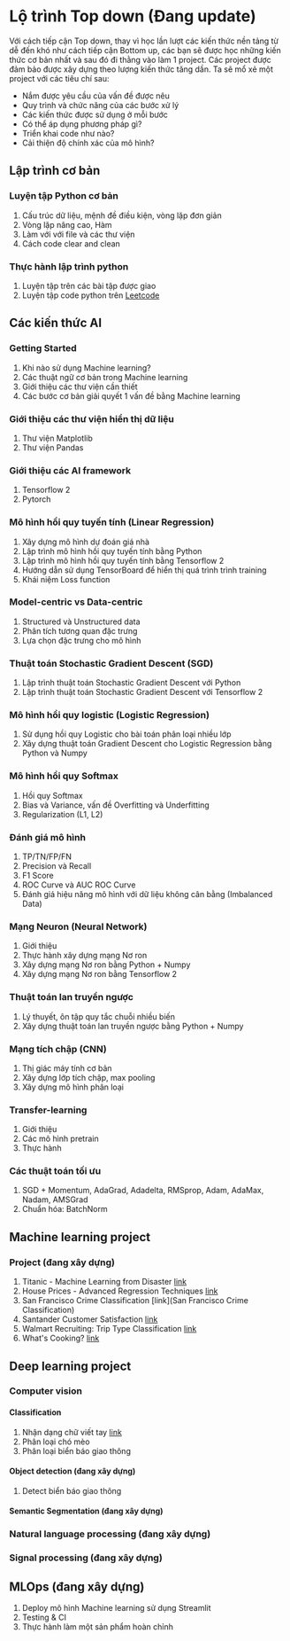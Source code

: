# Lộ trình Top down (Đang update)
Với cách tiếp cận Top down, thay vì học lần lượt các kiến thức nền tảng từ dễ đến khó như cách tiếp cận Bottom up, các bạn sẽ được học những kiến thức cơ bản nhất và sau đó đi thằng vào làm 1 project. Các project được đảm bảo được xây dựng theo lượng kiến thức tăng dần. Ta sẽ mổ xẻ một project với các tiêu chí sau:
* Nắm được yêu cầu của vấn đề được nêu
* Quy trình và chức năng của các bước xử lý
* Các kiến thức được sử dụng ở mỗi bước
* Có thể áp dụng phương pháp gì?
* Triển khai code như nào?
* Cải thiện độ chính xác của mô hình?

## Lập trình cơ bản

### Luyện tập Python cơ bản
1. Cấu trúc dữ liệu, mệnh đề điều kiện, vòng lặp đơn giản
2. Vòng lặp nâng cao, Hàm
3. Làm với với file và các thư viện
4. Cách code clear and clean

### Thực hành lập trình python
1. Luyện tập trên các bài tập được giao
2. Luyện tập code python trên [Leetcode](https://leetcode.com/)

## Các kiến thức AI

### Getting Started
1. Khi nào sử dụng Machine learning?
2. Các thuật ngữ cơ bản trong Machine learning
3. Giới thiệu các thư viện cần thiết
4. Các bước cơ bản giải quyết 1 vấn đề bằng Machine learning

### Giới thiệu các thư viện hiển thị dữ liệu
1. Thư viện Matplotlib
2. Thư viện Pandas

### Giới thiệu các AI framework
1. Tensorflow 2
2. Pytorch

### Mô hình hồi quy tuyến tính (Linear Regression)
1. Xây dựng mô hình dự đoán giá nhà
2. Lập trình mô hình hồi quy tuyến tính bằng Python
3. Lập trình mô hình hồi quy tuyến tính bằng Tensorflow 2
4. Hướng dẫn sử dụng TensorBoard để hiển thị quá trình trình training
5. Khái niệm Loss function

### Model-centric vs Data-centric
1. Structured và Unstructured data
2. Phân tích tương quan đặc trưng
3. Lựa chọn đặc trưng cho mô hình

### Thuật toán Stochastic Gradient Descent (SGD)
1. Lập trình thuật toán Stochastic Gradient Descent với Python
2. Lập trình thuật toán Stochastic Gradient Descent với Tensorflow 2

### Mô hình hồi quy logistic (Logistic Regression)
1. Sử dụng hồi quy Logistic cho bài toán phân loại nhiều lớp
2. Xây dựng thuật toán Gradient Descent cho Logistic Regression bằng Python và Numpy

### Mô hình hồi quy Softmax
1. Hồi quy Softmax
2. Bias và Variance, vấn đề Overfitting và Underfitting
3. Regularization (L1, L2)

### Đánh giá mô hình
1. TP/TN/FP/FN
2. Precision và Recall
3. F1 Score
4. ROC Curve và AUC ROC Curve
5. Đánh giá hiệu năng mô hình với dữ liệu không cân bằng (Imbalanced Data)

### Mạng Neuron (Neural Network)
1. Giới thiệu
2. Thực hành xây dựng mạng Nơ ron
3. Xây dựng mạng Nơ ron bằng Python + Numpy
4. Xây dựng mạng Nơ ron bằng Tensorflow 2

### Thuật toán lan truyền ngược
1. Lý thuyết, ôn tập quy tắc chuỗi nhiều biến
2. Xây dựng thuật toán lan truyền ngược bằng Python + Numpy

### Mạng tích chập (CNN)
1. Thị giác máy tính cơ bản
2. Xây dựng lớp tích chập, max pooling
3. Xây dựng mô hình phân loại

### Transfer-learning
1. Giới thiệu
2. Các mô hình pretrain
3. Thực hành

### Các thuật toán tối ưu
1. SGD + Momentum, AdaGrad, Adadelta, RMSprop, Adam, AdaMax, Nadam, AMSGrad
2. Chuẩn hóa: BatchNorm


## Machine learning project

### Project (đang xây dựng)
1. Titanic - Machine Learning from Disaster [link](https://www.kaggle.com/c/titanic)
2. House Prices - Advanced Regression Techniques [link](https://www.kaggle.com/c/house-prices-advanced-regression-techniques)
3. San Francisco Crime Classification [link](San Francisco Crime Classification)
4. Santander Customer Satisfaction [link](https://www.kaggle.com/c/santander-customer-satisfaction)
5. Walmart Recruiting: Trip Type Classification [link](https://www.kaggle.com/c/walmart-recruiting-trip-type-classification)
6. What's Cooking? [link](https://www.kaggle.com/c/whats-cooking)

## Deep learning project

### Computer vision

#### Classification
1. Nhận dạng chữ viết tay [link](https://www.kaggle.com/c/digit-recognizer)
2. Phân loại chó mèo
3. Phân loại biển báo giao thông

#### Object detection (đang xây dựng)
1. Detect biển báo giao thông

#### Semantic Segmentation (đang xây dựng)

### Natural language processing (đang xây dựng)

### Signal processing (đang xây dựng)

## MLOps (đang xây dựng)
1. Deploy mô hình Machine learning sử dụng Streamlit
2. Testing & CI
3. Thực hành làm một sản phẩm hoàn chỉnh
